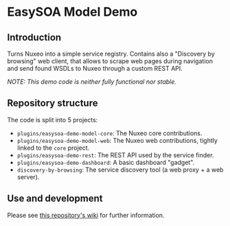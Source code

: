 # EasySOA Model Demo

## Introduction

Turns Nuxeo into a simple service registry. Contains also a "Discovery by browsing" web client, that allows to scrape web pages during navigation and send found WSDLs to Nuxeo through a custom REST API.

*NOTE: This demo code is neither fully functional nor stable.*

## Repository structure

The code is split into 5 projects:

 * `plugins/easysoa-demo-model-core`: The Nuxeo core contributions.
 * `plugins/easysoa-demo-model-web`: The Nuxeo web contributions, tightly linked to the `core` project.
 * `plugins/easysoa-demo-rest`: The REST API used by the service finder.
 * `plugins/easysoa-demo-dashboard`: A basic dashboard "gadget".
 * `discovery-by-browsing`: The service discovery tool (a web proxy + a web server).

## Use and development

Please see [this repository's wiki](https://github.com/easysoa/easysoa-model-demo/wiki) for further information.